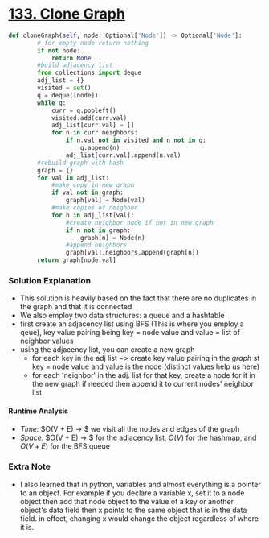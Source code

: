 # [133. Clone Graph](https://leetcode.com/problems/clone-graph/)

```python
def cloneGraph(self, node: Optional['Node']) -> Optional['Node']:
        # for empty node return nothing
        if not node:
            return None
        #build adjacency list 
        from collections import deque 
        adj_list = {}
        visited = set()
        q = deque([node])
        while q:
            curr = q.popleft()
            visited.add(curr.val)
            adj_list[curr.val] = []
            for n in curr.neighbors:
                if n.val not in visited and n not in q:
                    q.append(n)
                adj_list[curr.val].append(n.val)
        #rebuild graph with hash 
        graph = {}
        for val in adj_list:
            #make copy in new graph 
            if val not in graph:
                graph[val] = Node(val)
            #make copies of neighbor
            for n in adj_list[val]:
                #create neighbor node if not in new graph
                if n not in graph:
                    graph[n] = Node(n)
                #append neighbors
                graph[val].neighbors.append(graph[n])
        return graph[node.val]

```

### Solution Explanation 
- This solution is heavily based on the fact that there are no duplicates in the graph and that it is connected
- We also employ two data structures: a queue and a hashtable 
- first create an adjacency list using BFS (This is where  you employ a qeue), key value pairing being key = node value and value = list of neighbor values 
- using the adjacency list, you can create a new graph 
    - for each key in the adj list $->$ create key value pairing in the *graph* st key = node value and value is the node (distinct values help us here)
    - for each 'neighbor' in the adj. list for that key, create a node for it in the new graph if needed then append it to current nodes' neighbor list 

#### Runtime Analysis  
- *Time:* $O(V + E) -> $ we visit all the nodes and edges of the graph 
- *Space:* $O(V + E) -> $ for the adjacency list, $O(V)$ for the hashmap, and  $O(V + E)$ for the BFS queue 

### Extra Note 
- I also learned that in python, variables and almost everything is a pointer to an object. For example if you declare a variable x, set it to a node object then add that node object to the value of a key or another object's data field then x points to the same object that is in the data field. in effect, changing x would change the object regardless of where it is. 